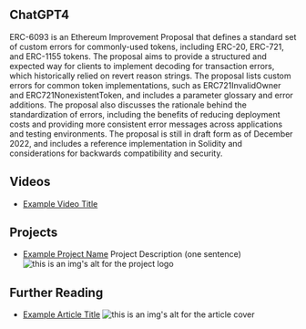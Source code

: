 ## ChatGPT4

ERC-6093 is an Ethereum Improvement Proposal that defines a standard set of custom errors for commonly-used tokens, including ERC-20, ERC-721, and ERC-1155 tokens. The proposal aims to provide a structured and expected way for clients to implement decoding for transaction errors, which historically relied on revert reason strings. The proposal lists custom errors for common token implementations, such as ERC721InvalidOwner and ERC721NonexistentToken, and includes a parameter glossary and error additions. The proposal also discusses the rationale behind the standardization of errors, including the benefits of reducing deployment costs and providing more consistent error messages across applications and testing environments. The proposal is still in draft form as of December 2022, and includes a reference implementation in Solidity and considerations for backwards compatibility and security.

## Videos

- [Example Video Title](https://www.youtube.com/watch?v=TDGq4aeevgY)

## Projects

- [Example Project Name](https://xxxx.xxx/xxxxx) Project Description (one sentence) ![this is an img's alt for the project logo](https://xxxx.xxx/project-logo.xxx)

## Further Reading

- [Example Article Title](https://xxxx.xxx/xxxxx) ![this is an img's alt for the article cover](https://xxxx.xxx/article-cover.xxx)
